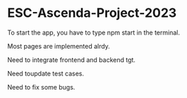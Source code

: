 # ESC-Ascenda-Project-2023
<p> To start the app, you have to type npm start in the terminal.</p>
<p>Most pages are implemented alrdy.</p>
<p>Need to integrate frontend and backend tgt.</p>
<p>Need toupdate test cases.</p>
<p>Need to fix some bugs.</p>
